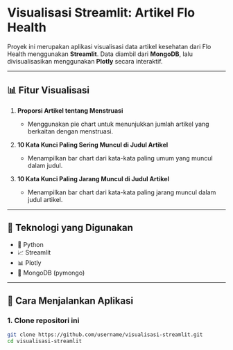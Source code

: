 # Visualisasi Streamlit: Artikel Flo Health

Proyek ini merupakan aplikasi visualisasi data artikel kesehatan dari Flo Health menggunakan **Streamlit**. Data diambil dari **MongoDB**, lalu divisualisasikan menggunakan **Plotly** secara interaktif.

---

## 📊 Fitur Visualisasi

1. **Proporsi Artikel tentang Menstruasi**
   - Menggunakan pie chart untuk menunjukkan jumlah artikel yang berkaitan dengan menstruasi.

2. **10 Kata Kunci Paling Sering Muncul di Judul Artikel**
   - Menampilkan bar chart dari kata-kata paling umum yang muncul dalam judul.

3. **10 Kata Kunci Paling Jarang Muncul di Judul Artikel**
   - Menampilkan bar chart dari kata-kata paling jarang muncul dalam judul artikel.

---

## 🧱 Teknologi yang Digunakan

- 🐍 Python
- 📈 Streamlit
- 📊 Plotly
- 🍃 MongoDB (pymongo)

---

## 🚀 Cara Menjalankan Aplikasi

### 1. Clone repositori ini

```bash
git clone https://github.com/username/visualisasi-streamlit.git
cd visualisasi-streamlit
